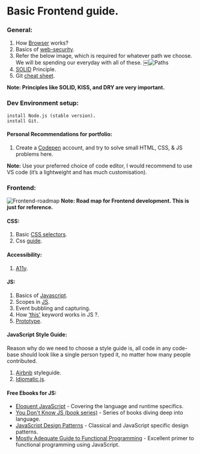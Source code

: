 # Basic Frontend guide.

### General: 

1. How [Browser](https://github.com/vasanthk/how-web-works) works?
2. Basics of [web-security](https://github.com/vasanthk/web-security-basics).
3. Refer the below image, which is required for whatever path we choose. We will be spending our everyday with all of these.
￼![Paths](https://cdn-images-1.medium.com/max/2400/1*_wZhhTstI_DCebB2fK2c5g.png)
4. [SOLID](https://scotch.io/bar-talk/s-o-l-i-d-the-first-five-principles-of-object-oriented-design) Principle.
5. Git [cheat sheet](https://github.com/vasanthk/git-tips-and-tricks).

**Note: Principles like SOLID, KISS, and DRY are very important.**

### Dev Environment setup:

```
install Node.js (stable version).
install Git.
``` 
#### Personal Recommendations for portfolio:
  1. Create a [Codepen](https://codepen.io/) account, and try to solve small HTML, CSS, & JS problems here.

**Note:**
Use your preferred choice of code editor, I would recommend to use VS code (it’s a lightweight and has much customisation).

### Frontend:
![Frontend-roadmap](https://cdn-images-1.medium.com/max/1200/1*V7TMAzvhW7_cn9FbkKqOcQ.png)
**Note: Road map for Frontend development. This is just for reference.**

#### CSS:
1. Basic [CSS selectors](https://code.tutsplus.com/tutorials/the-30-css-selectors-you-must-memorize--net-16048).
2. Css [guide](https://github.com/vasanthk/css-refresher-notes).

#### Accessibility:
1. [A11y](https://a11yproject.com/).

#### JS:
1. Basics of [Javascript](https://learnxinyminutes.com/docs/javascript/).
2. Scopes in [JS](https://2ality.com/2011/02/javascript-variable-scoping-and-its.html).
3. Event bubbling and capturing.
4. How [‘this'](https://2ality.com/2014/05/this.html) keyword works in JS ?.
5. [Prototype](https://2ality.com/2010/12/javascripts-prototypal-inheritance.html).

#### JavaScript Style Guide:
Reason why do we need to choose a style guide is, all code in any code-base should look like a single person typed it, no matter how many people contributed.
1. [Airbnb](https://github.com/airbnb/javascript) styleguide.
2. [Idiomatic.js](https://github.com/rwaldron/idiomatic.js/).

#### Free Ebooks for JS:
- [Eloquent JavaScript](http://eloquentjavascript.net) - Covering the language and runtime specifics.
- [You Don't Know JS (book series)](https://github.com/getify/You-Dont-Know-JS) - Series of books diving deep into language.
- [JavaScript Design Patterns](http://addyosmani.com/resources/essentialjsdesignpatterns/book/) - Classical and JavaScript specific design patterns.
- [Mostly Adequate Guide to Functional Programming](https://mostly-adequate.gitbooks.io/mostly-adequate-guide/) - Excellent primer to functional programming using JavaScript.
